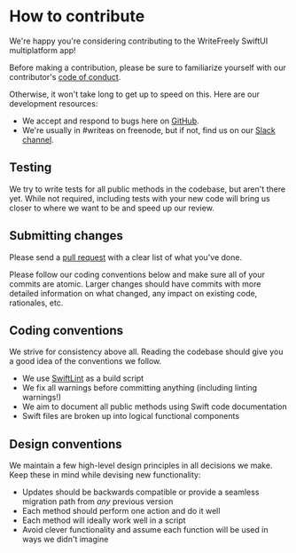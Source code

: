 # How to contribute

We're happy you're considering contributing to the WriteFreely SwiftUI multiplatform app!

Before making a contribution, please be sure to familiarize yourself with our contributor's [code of conduct](CODE_OF_CONDUCT.md).

Otherwise, it won't take long to get up to speed on this. Here are our development resources:

* We accept and respond to bugs here on [GitHub](https://github.com/writeas/writefreely-swiftui-multiplatform/issues).
* We're usually in #writeas on freenode, but if not, find us on our [Slack channel](http://slack.write.as).

## Testing

We try to write tests for all public methods in the codebase, but aren't there yet. While not required, including tests with your new code will bring us closer to where we want to be and speed up our review.

## Submitting changes

Please send a [pull request](https://github.com/writeas/writefreely-swiftui-multiplatform/compare) with a clear list of what you've done.

Please follow our coding conventions below and make sure all of your commits are atomic. Larger changes should have commits with more detailed information on what changed, any impact on existing code, rationales, etc.

## Coding conventions

We strive for consistency above all. Reading the codebase should give you a good idea of the conventions we follow.

* We use [SwiftLint](https://github.com/realm/SwiftLint) as a build script
* We fix all warnings before committing anything (including linting warnings!)
* We aim to document all public methods using Swift code documentation
* Swift files are broken up into logical functional components

## Design conventions

We maintain a few high-level design principles in all decisions we make. Keep these in mind while devising new functionality:

* Updates should be backwards compatible or provide a seamless migration path from *any* previous version
* Each method should perform one action and do it well
* Each method will ideally work well in a script
* Avoid clever functionality and assume each function will be used in ways we didn't imagine
